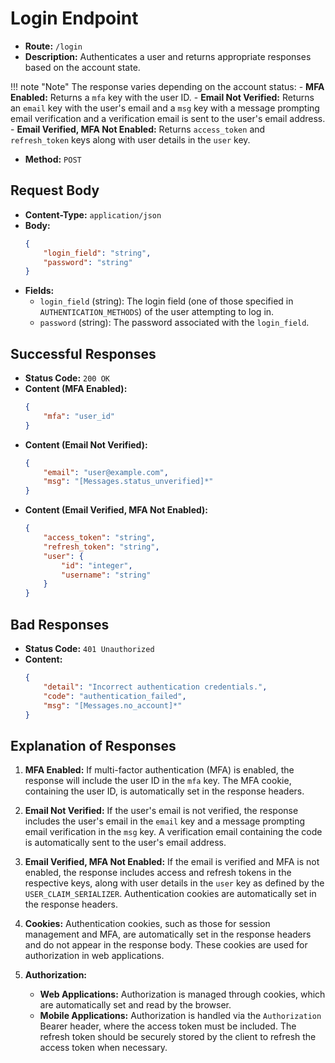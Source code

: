 # Login Endpoint

-   **Route:** `/login`
-   **Description:** Authenticates a user and returns appropriate responses based on the account state.

!!! note "Note"
    The response varies depending on the account status: - **MFA Enabled:** Returns a `mfa` key with the user ID. - **Email Not Verified:** Returns an `email` key with the user's email and a `msg` key with a message prompting email verification and a verification email is sent to the user's email address. - **Email Verified, MFA Not Enabled:** Returns `access_token` and `refresh_token` keys along with user details in the `user` key.

-   **Method:** `POST`

## Request Body

-   **Content-Type:** `application/json`
-   **Body:**
    ```json
    {
        "login_field": "string",
        "password": "string"
    }
    ```
-   **Fields:**
    -   `login_field` (string): The login field (one of those specified in `AUTHENTICATION_METHODS`) of the user attempting to log in.
    -   `password` (string): The password associated with the `login_field`.

## Successful Responses

-   **Status Code:** `200 OK`
-   **Content (MFA Enabled):**
    ```json
    {
        "mfa": "user_id"
    }
    ```
-   **Content (Email Not Verified):**
    ```json
    {
        "email": "user@example.com",
        "msg": "[Messages.status_unverified]*"
    }
    ```
-   **Content (Email Verified, MFA Not Enabled):**
    ```json
    {
        "access_token": "string",
        "refresh_token": "string",
        "user": {
            "id": "integer",
            "username": "string"
        }
    }
    ```

## Bad Responses

-   **Status Code:** `401 Unauthorized`
-   **Content:**
    ```json
    {
        "detail": "Incorrect authentication credentials.",
        "code": "authentication_failed",
        "msg": "[Messages.no_account]*"
    }
    ```

## Explanation of Responses

1. **MFA Enabled:** If multi-factor authentication (MFA) is enabled, the response will include the user ID in the `mfa` key. The MFA cookie, containing the user ID, is automatically set in the response headers.

2. **Email Not Verified:** If the user's email is not verified, the response includes the user's email in the `email` key and a message prompting email verification in the `msg` key. A verification email containing the code is automatically sent to the user's email address.

3. **Email Verified, MFA Not Enabled:** If the email is verified and MFA is not enabled, the response includes access and refresh tokens in the respective keys, along with user details in the `user` key as defined by the `USER_CLAIM_SERIALIZER`. Authentication cookies are automatically set in the response headers.

4. **Cookies:** Authentication cookies, such as those for session management and MFA, are automatically set in the response headers and do not appear in the response body. These cookies are used for authorization in web applications.

5. **Authorization:**
    - **Web Applications:** Authorization is managed through cookies, which are automatically set and read by the browser.
    - **Mobile Applications:** Authorization is handled via the `Authorization` Bearer header, where the access token must be included. The refresh token should be securely stored by the client to refresh the access token when necessary.
